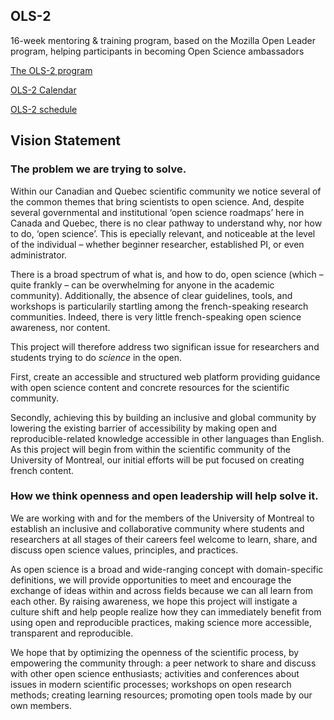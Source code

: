 ## OLS-2
16-week mentoring &amp; training program, based on the Mozilla Open Leader program, helping participants in becoming Open Science ambassadors

[The OLS-2 program](https://openlifesci.org/ols-2) 

[OLS-2 Calendar](https://calendar.google.com/calendar/u/0/r?cid=b3BlbmxpZmVzY2lAZ21haWwuY29t)

[OLS-2 schedule](https://openlifesci.org/ols-2/schedule/) 

## Vision Statement 

### The problem we are trying to solve.

Within our Canadian and Quebec scientific community we notice  several of the common themes that bring scientists to open science. And, despite several governmental and institutional ‘open science roadmaps’ here in Canada and Quebec, there is no clear pathway to understand why, nor how to do, ‘open science’.  This is epecially relevant, and noticeable at the level of the individual – whether beginner researcher, established PI, or even administrator. 

There is a broad spectrum of what is, and how to do, open science (which – quite frankly – can be overwhelming for anyone in the academic community). Additionally, the absence of clear guidelines, tools, and workshops is particularily startling among the french-speaking research communities. Indeed, there is very little french-speaking open science awareness, nor content. 

This project will therefore address two significan issue for researchers and students trying to do _science_ in the open. 

First, create an accessible and structured web platform providing guidance with open science content and concrete resources for the scientific community. 

Secondly, achieving this by building an inclusive and global community by lowering the existing barrier of accessibility by making open and reproducible-related knowledge accessible in other languages than English. As this project will begin from within the scientific community of the University of Montreal, our initial efforts will be put focused on creating french content. 

### How we think openness and open leadership will help solve it.

We are working with and for the members of the University of Montreal to establish an inclusive and collaborative community where students and researchers at all stages of their careers feel welcome to learn, share, and discuss open science values, principles, and practices. 

As open science is a broad and wide-ranging concept with domain-specific definitions, we will provide opportunities to meet and encourage the exchange of ideas within and across fields because we can all learn from each other. By raising awareness, we hope this project will instigate a culture shift and help people realize how they can immediately benefit from using open and reproducible practices, making science more accessible, transparent and reproducible.

We hope that by optimizing the openness of the scientific process, by empowering the community through: a peer network to share and discuss with other open science enthusiasts; activities and conferences about issues in modern scientific processes; workshops on open research methods; creating learning resources; promoting open tools made by our own members. 

